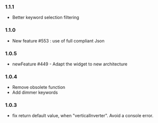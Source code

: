 ### 1.1.1
* Better keyword selection filtering

### 1.1.0
* New feature #553 : use of full compliant Json

### 1.0.5
* newFeature #449 - Adapt the widget to new architecture

### 1.0.4
* Remove obsolete function
* Add dimmer keywords

### 1.0.3
* fix return default value, when "verticalInverter". Avoid a console error.